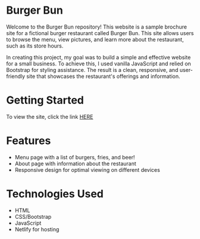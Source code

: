 # Burger Bun
Welcome to the Burger Bun repository! This website is a sample brochure site for a fictional burger restaurant called Burger Bun. This site allows users to browse the menu, view pictures, and learn more about the restaurant, such as its store hours.

In creating this project, my goal was to build a simple and effective website for a small business. To achieve this, I used vanilla JavaScript and relied on Bootstrap for styling assistance. The result is a clean, responsive, and user-friendly site that showcases the restaurant's offerings and information.
 # Getting Started
To view the site, click the link [HERE](https://nmburgers.netlify.app)
# Features
* Menu page with a list of burgers, fries, and beer!
* About page with information about the restaurant
* Responsive design for optimal viewing on different devices

# Technologies Used
* HTML
* CSS/Bootstrap
* JavaScript
* Netlify for hosting


